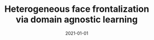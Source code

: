 ---
title: "Heterogeneous face frontalization via domain agnostic learning"
collection: publications
permalink: /publication/2021-01-01-Heterogeneous-face-frontalization-via-domain-agnostic-learning
date: 2021-01-01
venue: 'Proceedings of the IEEE International Conference on Automatic Face and Gesture Recognition (FG 2021)'
citation: ' Xing Di,  Shuowen Hu,  Vishal Patel, &quot;Heterogeneous face frontalization via domain agnostic learning.&quot; Proceedings of the IEEE International Conference on Automatic Face and Gesture Recognition (FG 2021), 2021.'
---